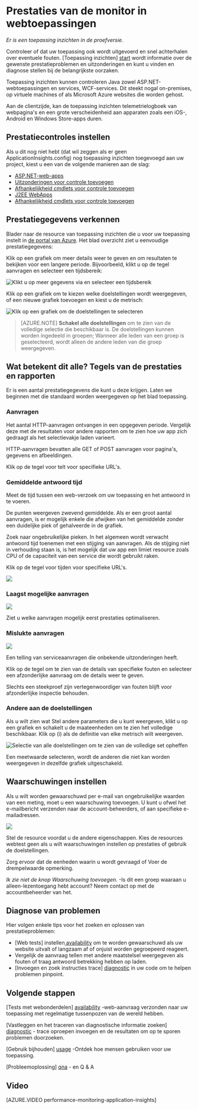 <properties 
    pageTitle="De status van uw app en het gebruik met de toepassing inzichten controleren" 
    description="Aan de slag met de toepassing inzichten. Gebruik, beschikbaarheid en prestaties van uw on-premises implementatie of Microsoft Azure-toepassingen analyseren." 
    services="application-insights" 
    documentationCenter=""
    authors="alancameronwills" 
    manager="douge"/>

<tags 
    ms.service="application-insights" 
    ms.workload="tbd" 
    ms.tgt_pltfrm="ibiza" 
    ms.devlang="na" 
    ms.topic="article" 
    ms.date="11/25/2015" 
    ms.author="awills"/>
 
# <a name="monitor-performance-in-web-applications"></a>Prestaties van de monitor in webtoepassingen

*Er is een toepassing inzichten in de proefversie.*


Controleer of dat uw toepassing ook wordt uitgevoerd en snel achterhalen over eventuele fouten. [Toepassing inzichten] [ start] wordt informatie over de gewenste prestatieproblemen en uitzonderingen en kunt u vinden en diagnose stellen bij de belangrijkste oorzaken.

Toepassing inzichten kunnen controleren Java zowel ASP.NET-webtoepassingen en services, WCF-services. Dit steekt nogal on-premises, op virtuele machines of als Microsoft Azure websites die worden gehost. 

Aan de clientzijde, kan de toepassing inzichten telemetrielogboek van webpagina's en een grote verscheidenheid aan apparaten zoals een iOS-, Android en Windows Store-apps duren.


## <a name="setup"></a>Prestatiecontroles instellen

Als u dit nog niet hebt (dat wil zeggen als er geen ApplicationInsights.config) nog toepassing inzichten toegevoegd aan uw project, kiest u een van de volgende manieren aan de slag:

* [ASP.NET-web-apps](app-insights-asp-net.md)
 * [Uitzonderingen voor controle toevoegen](app-insights-asp-net-exceptions.md)
 * [Afhankelijkheid cmdlets voor controle toevoegen](app-insights-monitor-performance-live-website-now.md)
* [J2EE WebApps](app-insights-java-get-started.md)
 * [Afhankelijkheid cmdlets voor controle toevoegen](app-insights-java-agent.md)


## <a name="view"></a>Prestatiegegevens verkennen

Blader naar de resource van toepassing inzichten die u voor uw toepassing instelt in [de portal van Azure](https://portal.azure.com). Het blad overzicht ziet u eenvoudige prestatiegegevens:



Klik op een grafiek om meer details weer te geven en om resultaten te bekijken voor een langere periode. Bijvoorbeeld, klikt u op de tegel aanvragen en selecteer een tijdsbereik:


![Klikt u op meer gegevens via en selecteer een tijdsbereik](./media/app-insights-web-monitor-performance/appinsights-48metrics.png)

Klik op een grafiek om te kiezen welke doelstellingen wordt weergegeven, of een nieuwe grafiek toevoegen en kiest u de metrisch:

![Klik op een grafiek om de doelstellingen te selecteren](./media/app-insights-web-monitor-performance/appinsights-61perfchoices.png)

> [AZURE.NOTE] **Schakel alle doelstellingen** om te zien van de volledige selectie die beschikbaar is. De doelstellingen kunnen worden ingedeeld in groepen; Wanneer alle leden van een groep is geselecteerd, wordt alleen de andere leden van die groep weergegeven.


## <a name="metrics"></a>Wat betekent dit alle? Tegels van de prestaties en rapporten

Er is een aantal prestatiegegevens die kunt u deze krijgen. Laten we beginnen met die standaard worden weergegeven op het blad toepassing.


### <a name="requests"></a>Aanvragen

Het aantal HTTP-aanvragen ontvangen in een opgegeven periode. Vergelijk deze met de resultaten voor andere rapporten om te zien hoe uw app zich gedraagt als het selectievakje laden varieert.

HTTP-aanvragen bevatten alle GET of POST aanvragen voor pagina's, gegevens en afbeeldingen.

Klik op de tegel voor telt voor specifieke URL's.

### <a name="average-response-time"></a>Gemiddelde antwoord tijd

Meet de tijd tussen een web-verzoek om uw toepassing en het antwoord in te voeren.

De punten weergeven zwevend gemiddelde. Als er een groot aantal aanvragen, is er mogelijk enkele die afwijken van het gemiddelde zonder een duidelijke piek of gehalveerde in de grafiek.

Zoek naar ongebruikelijke pieken. In het algemeen wordt verwacht antwoord tijd toenemen met een stijging van aanvragen. Als de stijging niet in verhouding staan is, is het mogelijk dat uw app een limiet resource zoals CPU of de capaciteit van een service die wordt gebruikt raken.

Klik op de tegel voor tijden voor specifieke URL's.

![](./media/app-insights-web-monitor-performance/appinsights-42reqs.png)


### <a name="slowest-requests"></a>Laagst mogelijke aanvragen

![](./media/app-insights-web-monitor-performance/appinsights-44slowest.png)

Ziet u welke aanvragen mogelijk eerst prestaties optimaliseren.


### <a name="failed-requests"></a>Mislukte aanvragen

![](./media/app-insights-web-monitor-performance/appinsights-46failed.png)

Een telling van serviceaanvragen die onbekende uitzonderingen heeft.

Klik op de tegel om te zien van de details van specifieke fouten en selecteer een afzonderlijke aanvraag om de details weer te geven. 

Slechts een steekproef zijn vertegenwoordiger van fouten blijft voor afzonderlijke inspectie behouden.

### <a name="other-metrics"></a>Andere aan de doelstellingen

Als u wilt zien wat Stel andere parameters die u kunt weergeven, klikt u op een grafiek en schakelt u de maateenheden om te zien het volledige beschikbaar. Klik op (i) als de definitie van elke metrisch wilt weergeven.

![Selectie van alle doelstellingen om te zien van de volledige set opheffen](./media/app-insights-web-monitor-performance/appinsights-62allchoices.png)


Een meetwaarde selecteren, wordt de anderen die niet kan worden weergegeven in dezelfde grafiek uitgeschakeld.

## <a name="set-alerts"></a>Waarschuwingen instellen

Als u wilt worden gewaarschuwd per e-mail van ongebruikelijke waarden van een meting, moet u een waarschuwing toevoegen. U kunt u ofwel het e-mailbericht verzenden naar de account-beheerders, of aan specifieke e-mailadressen.

![](./media/app-insights-web-monitor-performance/appinsights-413setMetricAlert.png)

Stel de resource voordat u de andere eigenschappen. Kies de resources webtest geen als u wilt waarschuwingen instellen op prestaties of gebruik de doelstellingen.

Zorg ervoor dat de eenheden waarin u wordt gevraagd of Voer de drempelwaarde opmerking.

*Ik zie niet de knop Waarschuwing toevoegen.* -Is dit een groep waaraan u alleen-lezentoegang hebt account? Neem contact op met de accountbeheerder van het.

## <a name="diagnosis"></a>Diagnose van problemen

Hier volgen enkele tips voor het zoeken en oplossen van prestatieproblemen:

* [Web tests] instellen[ availability] om te worden gewaarschuwd als uw website uitvalt of langzaam af of onjuist worden gegroepeerd reageert. 
* Vergelijk de aanvraag tellen met andere maatstelsel weergegeven als fouten of traag antwoord betrekking hebben op laden.
* [Invoegen en zoek instructies trace] [ diagnostic] in uw code om te helpen problemen pinpoint.

## <a name="next"></a>Volgende stappen

[Tests met webonderdelen] [ availability] -web-aanvraag verzonden naar uw toepassing met regelmatige tussenpozen van de wereld hebben.

[Vastleggen en het traceren van diagnostische informatie zoeken] [ diagnostic] - trace oproepen invoegen en de resultaten om op te sporen problemen doorzoeken.

[Gebruik bijhouden] [ usage] -Ontdek hoe mensen gebruiken voor uw toepassing.

[Probleemoplossing] [ qna] - en Q & A

## <a name="video"></a>Video

[AZURE.VIDEO performance-monitoring-application-insights]

<!--Link references-->

[availability]: app-insights-monitor-web-app-availability.md
[diagnostic]: app-insights-diagnostic-search.md
[greenbrown]: app-insights-asp-net.md
[qna]: app-insights-troubleshoot-faq.md
[redfield]: app-insights-monitor-performance-live-website-now.md
[start]: app-insights-overview.md
[usage]: app-insights-web-track-usage.md

 
